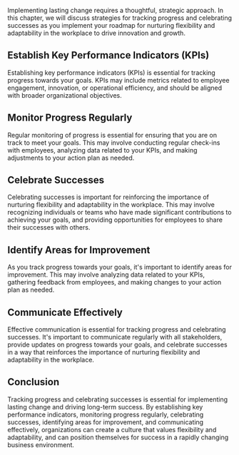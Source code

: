 
Implementing lasting change requires a thoughtful, strategic approach. In this chapter, we will discuss strategies for tracking progress and celebrating successes as you implement your roadmap for nurturing flexibility and adaptability in the workplace to drive innovation and growth.

Establish Key Performance Indicators (KPIs)
-------------------------------------------

Establishing key performance indicators (KPIs) is essential for tracking progress towards your goals. KPIs may include metrics related to employee engagement, innovation, or operational efficiency, and should be aligned with broader organizational objectives.

Monitor Progress Regularly
--------------------------

Regular monitoring of progress is essential for ensuring that you are on track to meet your goals. This may involve conducting regular check-ins with employees, analyzing data related to your KPIs, and making adjustments to your action plan as needed.

Celebrate Successes
-------------------

Celebrating successes is important for reinforcing the importance of nurturing flexibility and adaptability in the workplace. This may involve recognizing individuals or teams who have made significant contributions to achieving your goals, and providing opportunities for employees to share their successes with others.

Identify Areas for Improvement
------------------------------

As you track progress towards your goals, it's important to identify areas for improvement. This may involve analyzing data related to your KPIs, gathering feedback from employees, and making changes to your action plan as needed.

Communicate Effectively
-----------------------

Effective communication is essential for tracking progress and celebrating successes. It's important to communicate regularly with all stakeholders, provide updates on progress towards your goals, and celebrate successes in a way that reinforces the importance of nurturing flexibility and adaptability in the workplace.

Conclusion
----------

Tracking progress and celebrating successes is essential for implementing lasting change and driving long-term success. By establishing key performance indicators, monitoring progress regularly, celebrating successes, identifying areas for improvement, and communicating effectively, organizations can create a culture that values flexibility and adaptability, and can position themselves for success in a rapidly changing business environment.
